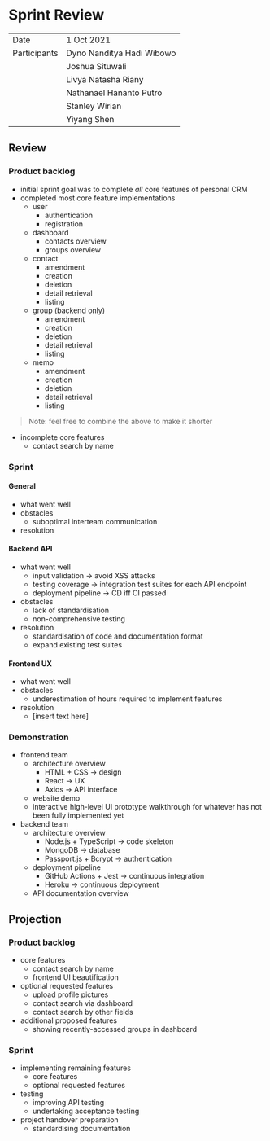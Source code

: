 # Sprint Review

|              |                           |
| :----------- | :------------------------ |
| Date         | 1 Oct 2021                |
| Participants | Dyno Nanditya Hadi Wibowo |
|              | Joshua Situwali           |
|              | Livya Natasha Riany       |
|              | Nathanael Hananto Putro   |
|              | Stanley Wirian            |
|              | Yiyang Shen               |

## Review

### Product backlog

- initial sprint goal was to complete *all* core features of personal CRM
- completed most core feature implementations
  - user
    - authentication
    - registration
  - dashboard
    - contacts overview
    - groups overview
  - contact
    - amendment
    - creation
    - deletion
    - detail retrieval
    - listing
  - group (backend only)
    - amendment
    - creation
    - deletion
    - detail retrieval
    - listing
  - memo
    - amendment
    - creation
    - deletion
    - detail retrieval
    - listing

> Note: feel free to combine the above to make it shorter

- incomplete core features
  - contact search by name

### Sprint

#### General

- what went well
- obstacles
  - suboptimal interteam communication
- resolution

#### Backend API

- what went well
  - input validation → avoid XSS attacks
  - testing coverage → integration test suites for each API endpoint
  - deployment pipeline → CD iff CI passed
- obstacles
  - lack of standardisation
  - non-comprehensive testing
- resolution
  - standardisation of code and documentation format
  - expand existing test suites

#### Frontend UX

- what went well
- obstacles
  - underestimation of hours required to implement features
- resolution
  - [insert text here]

### Demonstration

- frontend team
  - architecture overview
    - HTML + CSS → design
    - React → UX
    - Axios → API interface
  - website demo
  - interactive high-level UI prototype walkthrough for whatever has not been fully implemented yet
- backend team
  - architecture overview
    - Node.js + TypeScript → code skeleton
    - MongoDB → database
    - Passport.js + Bcrypt → authentication
  - deployment pipeline
    - GitHub Actions + Jest → continuous integration
    - Heroku → continuous deployment
  - API documentation overview

## Projection

### Product backlog

- core features
  - contact search by name
  - frontend UI beautification
- optional requested features
  - upload profile pictures
  - contact search via dashboard
  - contact search by other fields
- additional proposed features
  - showing recently-accessed groups in dashboard

### Sprint
- implementing remaining features
  - core features
  - optional requested features
- testing
  - improving API testing
  - undertaking acceptance testing
- project handover preparation
  - standardising documentation 
